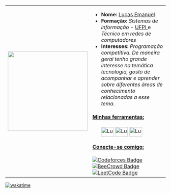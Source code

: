 <i class="devicon-c-plain"></i>

<table>
  <tr>
    <td><img src="https://github.com/Lucaspm5/Lucaspm5/assets/125845662/18847f4b-3e2f-4a7e-a7a7-ae08988cdc4d" width="250"></td>
    <td>
        <ul>
          <li><strong>Nome:</strong> <a href="https://www.instagram.com/lucashanm/">Lucas Emanuel</a></li>
          <li><strong>Formação:</strong> <em>Sistemas de informação - </em> <a href="https://ufpi.br/">UFPI </a> e <em> Técnico em redes de computadores</em> </a></li>
          <li><strong>Interesses:</strong> <em>Programação competitiva. De maneira geral tenho grande interesse na temática tecnologia, gosto de acompanhar e aprender sobre diferentes áreas de conhecimento relacionadas a esse tema.</em></li>
        </ul>
        <h4><ins>Minhas ferramentas:</ins></h4>
        <ul>
          <img align="center" alt="Lucaspm5" height="30" width="40" src="https://cdn.jsdelivr.net/gh/devicons/devicon/icons/c/c-plain.svg">
          <img align="center" alt="Lucaspm5" height="30" width="40" src="https://cdn.jsdelivr.net/gh/devicons/devicon/icons/python/python-original.svg">
          <img align="center" alt="Lucaspm5" height="30" width="40" src="https://cdn.jsdelivr.net/gh/devicons/devicon/icons/cplusplus/cplusplus-plain.svg">
        </ul>
        <h4><ins>Conecte-se comigo:</ins></h4>
          <a href="https://codeforces.com/profile/Lucas_Emanuel" target="_blank">
    <img src="https://img.shields.io/badge/-Codeforces-1f8acb?style=for-the-badge_&logo=codeforces&logoColor=white" alt="Codeforces Badge">
</a>
    <a href="https://www.beecrowd.com.br/judge/pt/users/friends/717707" target="_blank">
    <img src="https://img.shields.io/badge/BeeCrowd-1B1E34?style=for-the-badge_&logo=BeeCrowd&logoColor=white" alt="BeeCrowd Badge">
</a>

<a href="https://leetcode.com/Lucaspm5/" target="_blank">
    <img src="https://img.shields.io/badge/-LeetCode-%23F89F1B?style=for-the-badge_&logo=leetcode&logoColor=white" alt="LeetCode Badge">
  </a>
     
</a>
    </td>
  </tr>
</table>

[![wakatime](https://wakatime.com/badge/user/c360f03e-bb60-4b6d-9bec-5635ad3dd73d.svg)](https://wakatime.com/@c360f03e-bb60-4b6d-9bec-5635ad3dd73d)
